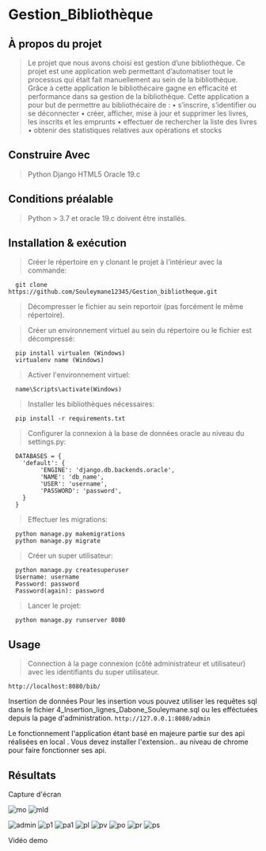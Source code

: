 # Gestion_Bibliothèque

## À propos du projet 

  > Le projet  que nous avons choisi est gestion d’une bibliothèque. Ce  projet  est une application web permettant d’automatiser tout le processus qui       était fait manuellement au sein de la bibliothèque. Grâce à cette application le bibliothécaire gagne en efficacité et performance dans sa gestion de     la bibliothèque. 
    Cette application a pour but de permettre au bibliothécaire de :
      • s’inscrire, s’identifier ou se déconnecter
      • créer, afficher, mise à jour et supprimer les livres, les inscrits et les emprunts
      • effectuer de rechercher  la liste des livres
      • obtenir des statistiques relatives aux opérations et stocks

## Construire Avec

  >Python
  Django 
  HTML5
  Oracle 19.c

## Conditions préalable

  > Python > 3.7 et oracle 19.c doivent être installés.

## Installation & exécution 

  > Créer le répertoire en y clonant le projet à l'intérieur avec la commande:
  ```
    git clone https://github.com/Souleymane12345/Gestion_bibliotheque.git 
  ```
 > Décompresser le fichier au sein reportoir (pas forcément le même répertoire). 
  
 > Créer un environnement virtuel au sein du  répertoire ou le fichier est décompressé:
  ```
    pip install virtualen (Windows)
    virtualenv name (Windows)
  ```
 > Activer l'environnement virtuel:
  ```
    name\Scripts\activate(Windows)
  ```
 > Installer les bibliothèques nécessaires:
  ```
    pip install -r requirements.txt
  ```
 > Configurer la connexion à la base de données oracle au niveau du settings.py:
  ```
    DATABASES = {
      'default': {
           'ENGINE': 'django.db.backends.oracle',
           'NAME': 'db_name',
           'USER': 'username',
           'PASSWORD': 'password',
      }
    }
  ```
 > Effectuer les migrations:
  ```
    python manage.py makemigrations
    python manage.py migrate
  ```
 > Créer un super utilisateur: 
  ```
    python manage.py createsuperuser
    Username: username
    Password: password
    Password(again): password
  ```
 > Lancer le projet: 
  ```
    python manage.py runserver 8080
  ```
## Usage 

  > Connection à la page connexion (côté administrateur et utilisateur) avec les identifiants du super utilisateur.
  ```
  http://localhost:8080/bib/
  ```
  
  Insertion de données 
    Pour les insertion vous pouvez utiliser les requêtes sql dans le fichier 4_Insertion_lignes_Dabone_Souleymane.sql ou les efféctuées depuis la page d'administration.
    ```
    http://127.0.0.1:8080/admin
    ```
    
  Le fonctionnement l'application étant basé en majeure partie sur des api réalisées en local . Vous devez installer l'extension.. au niveau de chrome     pour faire fonctionner ses api.

## Résultats 

  Capture d'écran 

![mo](https://user-images.githubusercontent.com/62396414/189772238-4ba64f59-54c2-4775-b5bb-fa865016231e.png)
![mld](https://user-images.githubusercontent.com/62396414/189772264-17b6e119-21c8-439f-855b-ecc30b7f6214.png)

![admin](https://user-images.githubusercontent.com/62396414/189772002-6c8b8055-a246-48c9-82c4-e53c55f4554a.png)
![p1](https://user-images.githubusercontent.com/62396414/189772066-1ce7da1d-1e27-4916-bf87-b95ede4f2f7d.png)
![pa1](https://user-images.githubusercontent.com/62396414/189772094-79e4b421-26bd-4fba-96e7-e61bbca7824f.png)
![pl](https://user-images.githubusercontent.com/62396414/189772113-9c3e57c1-ef58-4d46-b688-ce62c373d1a5.png)
![pv](https://user-images.githubusercontent.com/62396414/189772138-8e759693-e422-4747-8032-c5fade283ca4.png)
![po](https://user-images.githubusercontent.com/62396414/189772156-3eae8d81-6167-49ab-b120-e02babcd23be.png)
![pr](https://user-images.githubusercontent.com/62396414/189772171-2a929ccb-894e-4bb7-be17-b931f31592ab.png)
![ps](https://user-images.githubusercontent.com/62396414/189772191-b269f7f5-2247-4790-b71f-98dc2ded0f8f.png)


  Vidéo demo
